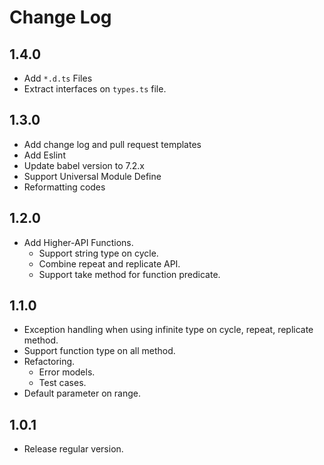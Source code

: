 # Change Log

## 1.4.0
- Add `*.d.ts` Files
- Extract interfaces on `types.ts` file.

## 1.3.0
- Add change log and pull request templates
- Add Eslint
- Update babel version to 7.2.x
- Support Universal Module Define
- Reformatting codes

## 1.2.0
- Add Higher-API Functions.
  - Support string type on cycle.
  - Combine repeat and replicate API.
  - Support take method for function predicate.

## 1.1.0
- Exception handling when using infinite type on cycle, repeat, replicate method.
- Support function type on all method.
- Refactoring.
  - Error models.
  - Test cases.
- Default parameter on range.

## 1.0.1
- Release regular version.